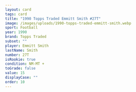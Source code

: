 ```yaml
---
layout: card
tags: card
title: "1990 Topps Traded Emmitt Smith #27T"
image: /images/uploads/1990-topps-traded-emmitt-smith.webp
sport: Football
year: 1990
brand: Topps Traded
subset: ""
player: Emmitt Smith
lastName: Smith
number: 27T
isRookie: true
condition: NM-MT +
toGrade: false
value: 15
displayCase: ""
order: 10
---
```

